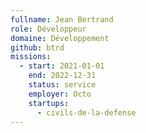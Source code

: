 ```yaml
---
fullname: Jean Bertrand
role: Développeur
domaine: Développement
github: btrd
missions:
  - start: 2021-01-01
    end: 2022-12-31
    status: service
    employer: Octo
    startups:
      - civils-de-la-defense
---
```

